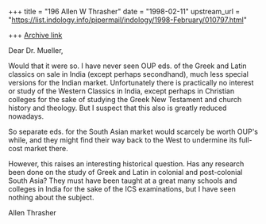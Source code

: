 +++
title = "196 Allen W Thrasher"
date = "1998-02-11"
upstream_url = "https://list.indology.info/pipermail/indology/1998-February/010797.html"

+++
[Archive link](https://list.indology.info/pipermail/indology/1998-February/010797.html)

Dear Dr. Mueller,

Would that it were so.  I have never seen OUP eds. of the Greek and Latin
classics on sale in India (except perhaps secondhand), much less special
versions for the Indian market.  Unfortunately there is practically no interest
or study of the Western Classics in India, except perhaps in Christian
colleges for the sake of studying the Greek New Testament and church
history and theology.  But I suspect that this also is greatly reduced
nowadays.

So separate eds. for the South Asian market would scarcely be worth
OUP's while, and they might find their way back to the West to undermine
its full-cost market there.


However, this raises an interesting historical question.  Has any research
been done on the study of Greek and Latin in colonial and post-colonial
South Asia?  They must have been taught at a great many schools and
colleges in India for the sake of the ICS examinations, but I have seen
nothing about the subject.


Allen Thrasher



